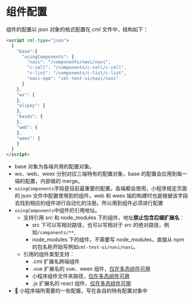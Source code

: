 # 组件配置

组件的配置以 json 对象的格式配置在.cml 文件中，结构如下：

```html
<script cml-type="json">
  {
    "base":{
      "usingComponents": {
        "navi": "/components/navi/navi",
        "c-cell": "/components/c-cell/c-cell",
        "c-list": "/components/c-list/c-list",
        "navi-npm": "cml-test-ui/navi/navi"
      }
    },
    "wx": {
    },
    "alipay": {
    },
    "baidu": {
    },
    "web": {
    },
    "weex": {
    }
  }
</script>
```

- base 对象为各端共用的配置对象。
- wx、web、weex 分别对应三端特有的配置对象，base 的配置会应用到每一端的配置，内部做的 merge。
- `usingComponents`字段是目前最重要的配置，各端都会使用，小程序规定页面的 json 文件中配置使用到的组件。web 和 weex 端的构建时也是根据该字段去找到相应的组件进行自动化的注册。所以用到组件必须进行配置
- `usingComponents`中组件的引用地址。
  - 支持引用 src 和 node_modules 下的组件，地址**禁止包含后缀扩展名**：
    - src 下可以写相对路径，也可以写相对于 src 的绝对路径，例如`/components/**`,
    - node_modules 下的组件，不需要写 node_modules，直接从 npm 的包名称开始写例如`cml-test-ui/navi/navi`。
  - 引用的组件类型支持：
    - .cml 扩展名跨端组件
    - .vue 扩展名的 vue、weex 组件，[仅在多态组件可用](../framework/polymorphism/component.html)
    - 小程序组件文件夹路径，[仅在多态组件可用](../framework/polymorphism/component.html)
    - .js 扩展名的 react 组件，[仅在多态组件可用](../framework/polymorphism/component.html)
-  小程序端所需要的一些配置，写在各自的特有配置对象中
